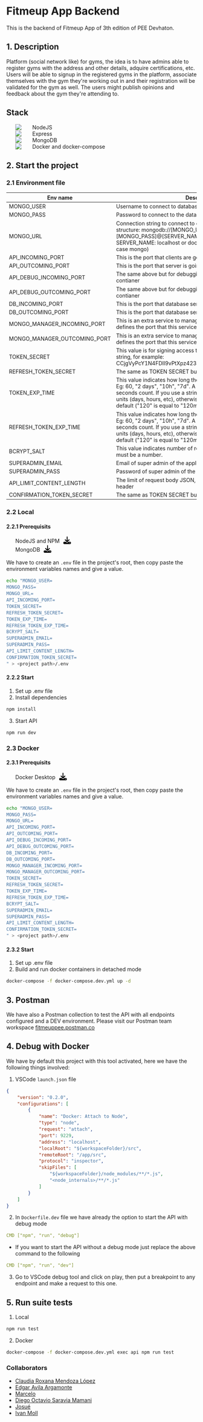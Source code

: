 # Fitmeup App Backend

This is the backend of Fitmeup App of 3th edition of PEE Devhaton.

## 1. Description

Platform (social network like) for gyms, the idea is to have admins able to
register gyms with the address and other details, adquire certifications, etc.
Users will be able to signup in the registered gyms in the platform, associate
themselves with the gym they're working out in and their registration will be
validated for the gym as well. The users might publish opinions and feedback
about the gym they're attending to.

## Stack
<ul>
    <li style="display:flex;align-items:center;gap:15px;list-style:none;">
        <img width="30" src="https://cdn.jsdelivr.net/gh/devicons/devicon/icons/nodejs/nodejs-original.svg" />
        <span>NodeJS</span>
    </li>
    <li style="display: flex;align-items:center;gap:15px;list-style:none;">
        <img width="30" src="https://cdn.jsdelivr.net/gh/devicons/devicon/icons/express/express-original.svg" />
        <span>Express</span>
    </li>
    <li style="display:flex;align-items:center;gap:15px;list-style:none;">
        <img width="30" src="https://cdn.jsdelivr.net/gh/devicons/devicon/icons/mongodb/mongodb-original.svg" />
        <span>MongoDB</span>
    </li>
    <li style="display:flex;align-items:center;gap:15px;list-style:none;">
        <img width="30" src="https://cdn.jsdelivr.net/gh/devicons/devicon/icons/docker/docker-original.svg" />
        <span>Docker and docker-compose</span>
    </li>
</ul>

## 2. Start the project
### 2.1 Environment file

<table>
    <thead>
        <tr>
            <th>Env name</th>
            <th>Description</th>
        </tr>
    </thead>
    <tbody>
        <tr>
            <td>MONGO_USER</td>
            <td>Username to connect to database</td>
        </tr>
        <tr>
            <td>MONGO_PASS</td>
            <td>Password to connect to the database</td>
        </tr>
        <tr>
            <td>MONGO_URL</td>
            <td>Connection string to connect to database. It must follow this structure: mongodb://[MONGO_USER]:[MONGO_PASS]@[SERVER_NAME]:[DB_INCOMING_PORT], SERVER_NAME: localhost or docker-compose service name (in our case mongo)</td>
        </tr>
        <tr>
            <td>API_INCOMING_PORT</td>
            <td>This is the port that clients are going to send requests</td>
        </tr>
        <tr>
            <td>API_OUTCOMING_PORT</td>
            <td>This is the port that server is going to give responses</td>
        </tr>
        <tr>
            <td>API_DEBUG_INCOMING_PORT</td>
            <td>The same above but for debugging purposes inside docker contianer</td>
        </tr>
        <tr>
            <td>API_DEBUG_OUTCOMING_PORT</td>
            <td>The same above but for debugging purposes inside docker contianer</td>
        </tr>
        <tr>
            <td>DB_INCOMING_PORT</td>
            <td>This is the port that database service will listen for new requests</td>
        </tr>
        <tr>
            <td>DB_OUTCOMING_PORT</td>
            <td>This is the port that database service will respond the requests</td>
        </tr>
        <tr>
            <td>MONGO_MANAGER_INCOMING_PORT</td>
            <td>This is an extra service to manage database via interface, this value defines the port that this service is going to recieve the requests</td>
        </tr>
        <tr>
            <td>MONGO_MANAGER_OUTCOMING_PORT</td>
            <td>This is an extra service to manage database via interface, this value defines the port that this service is going to respond the requests</td>
        </tr>
        <tr>
            <td>TOKEN_SECRET</td>
            <td>This value is for signing access tokens, it must be an alphanumeric string, for example: CCjgVyPcY1N4FDlI9vPtXpz4234OOMBp5UNUyogciNJQjMIM26Td</td>
        </tr>
        <tr>
            <td>REFRESH_TOKEN_SECRET</td>
            <td>The same as TOKEN SECRET but for signing refresh tokens</td>
        </tr>
        <tr>
            <td>TOKEN_EXP_TIME</td>
            <td>This value indicates how long the access token is going to be valid. Eg: 60, "2 days", "10h", "7d". A numeric value is interpreted as a seconds count. If you use a string be sure you provide the time units (days, hours, etc), otherwise milliseconds unit is used by default ("120" is equal to "120ms"). </td>
        </tr>
        <tr>
            <td>REFRESH_TOKEN_EXP_TIME</td>
            <td>This value indicates how long the refresh token is going to be valid. Eg: 60, "2 days", "10h", "7d". A numeric value is interpreted as a seconds count. If you use a string be sure you provide the time units (days, hours, etc), otherwise milliseconds unit is used by default ("120" is equal to "120ms").</td>
        </tr>
        <tr>
            <td>BCRYPT_SALT</td>
            <td>This value indicates number of rounds to generate the password, it must be a number.</td>
        </tr>
        <tr>
            <td>SUPERADMIN_EMAIL</td>
            <td>Email of super admin of the application</td>
        </tr>
        <tr>
            <td>SUPERADMIN_PASS</td>
            <td>Password of super admin of the application</td>
        </tr>
        <tr>
            <td>API_LIMIT_CONTENT_LENGTH</td>
            <td>The limit of request body JSON, check Content-Length HTTP header</td>
        </tr>
        <tr>
            <td>CONFIRMATION_TOKEN_SECRET</td>
            <td>The same as TOKEN SECRET but for signing confirmation tokens</td>
        </tr>
    </tbody>
</table>

### 2.2 Local

#### 2.2.1 Prerequisits

<ul style="list-style:none;">
    <li style="display:flex;align-items:center;gap:10px;">
        <span>NodeJS and NPM</span>
        <a href="https://nodejs.org/en/download/">
            <img src="./doc/img/download-icon.svg" alt="Download icon" width="20" heigth="20" />
        </a>
    </li>
    <li style="display:flex;align-items:center;gap:10px;">
        <span>MongoDB</span>
        <a href="https://www.mongodb.com/try/download/community">
            <img src="./doc/img/download-icon.svg" alt="Download icon" width="20" heigth="20" />
        </a>
    </li>
</ul>

We have to create an `.env` file in the project's root, then copy paste the
environment variables names and give a value.

```sh
echo "MONGO_USER=
MONGO_PASS=
MONGO_URL=
API_INCOMING_PORT=
TOKEN_SECRET=
REFRESH_TOKEN_SECRET=
TOKEN_EXP_TIME=
REFRESH_TOKEN_EXP_TIME=
BCRYPT_SALT=
SUPERADMIN_EMAIL=
SUPERADMIN_PASS=
API_LIMIT_CONTENT_LENGTH=
CONFIRMATION_TOKEN_SECRET=
" > <project path>/.env
```
#### 2.2.2 Start
1. Set up .env file
2. Install dependencies
```sh
npm install
```
3. Start API
```sh
npm run dev
```
### 2.3 Docker
#### 2.3.1 Prerequisits
<ul style="list-style:none;">
    <li style="display:flex;align-items:center;gap:10px;">
        <span>Docker Desktop</span>
        <a href="https://www.docker.com/products/docker-desktop/">
            <img src="./doc/img/download-icon.svg" alt="Download icon" width="20" heigth="20" />
        </a>
    </li>
</ul>

We have to create an `.env` file in the project's root, then copy paste the
environment variables names and give a value.

```sh
echo "MONGO_USER=
MONGO_PASS=
MONGO_URL=
API_INCOMING_PORT=
API_OUTCOMING_PORT=
API_DEBUG_INCOMING_PORT=
API_DEBUG_OUTCOMING_PORT=
DB_INCOMING_PORT=
DB_OUTCOMING_PORT=
MONGO_MANAGER_INCOMING_PORT=
MONGO_MANAGER_OUTCOMING_PORT=
TOKEN_SECRET=
REFRESH_TOKEN_SECRET=
TOKEN_EXP_TIME=
REFRESH_TOKEN_EXP_TIME=
BCRYPT_SALT=
SUPERADMIN_EMAIL=
SUPERADMIN_PASS=
API_LIMIT_CONTENT_LENGTH=
CONFIRMATION_TOKEN_SECRET=
" > <project path>/.env
```
#### 2.3.2 Start
1. Set up .env file
2. Build and run docker containers in detached mode
```sh
docker-compose -f docker-compose.dev.yml up -d
```
## 3. Postman
We have also a Postman collection to test the API with all endpoints configured and a DEV environment.
Please visit our Postman team workspace [fitmeuppee.postman.co](https://fitmeuppee.postman.co)
## 4. Debug with Docker
We have by default this project with this tool activated, here we have the following things involved:
1. VSCode `launch.json` file
```json
{
    "version": "0.2.0",
    "configurations": [
        {
            "name": "Docker: Attach to Node",
            "type": "node",
            "request": "attach",
            "port": 9229,
            "address": "localhost",
            "localRoot": "${workspaceFolder}/src",
            "remoteRoot": "/app/src",
            "protocol": "inspector",
            "skipFiles": [
                "${workspaceFolder}/node_modules/**/*.js",
                "<node_internals>/**/*.js"
            ]
        }
    ]
}
```
2. In `Dockerfile.dev` file we have already the option to start the API with debug mode
```yml
CMD ["npm", "run", "debug"]
```
* If you want to start the API without a debug mode just replace the above command to the following
```yml
CMD ["npm", "run", "dev"]
```
3. Go to VSCode debug tool and click on play, then put a breakpoint to any endpoint and make a request to this one.
## 5. Run suite tests
1. Local
```sh
npm run test
```
2. Docker
```sh
docker-compose -f docker-compose.dev.yml exec api npm run test
```
### Collaborators

- [Claudia Roxana Mendoza López](https://github.com/claudia17018)
- [Edgar Avila Argamonte](https://github.com/Edgar-Avila)
- [Marcelo](https://github.com/marcelowebdesigner)
- [Diego Octavio Saravia Mamani](https://github.com/diegosaraviamamani)
- [Josué](https://github.com/fjota)
- [Ivan Moll](https://github.com/imollm)

